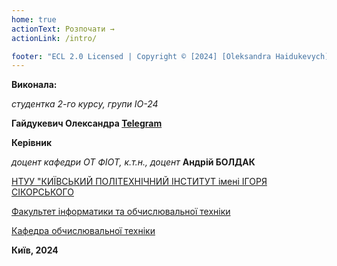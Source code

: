 ```yaml
---
home: true
actionText: Розпочати →
actionLink: /intro/

footer: "ECL 2.0 Licensed | Copyright © [2024] [Oleksandra Haidukevych]"
---
```



**Виконала:** 

*студентка 2-го курсу, групи ІО-24*<span padding-right:5em></span> 

**Гайдукевич Олександра [Telegram](https://t.me/sashka_gd)**

**Керівник**

*доцент кафедри ОТ ФІОТ, к.т.н., доцент*<span padding-right:5em></span> **Андрій БОЛДАК** 

[НТУУ "КИЇВСЬКИЙ ПОЛІТЕХНІЧНИЙ ІНСТИТУТ імені ІГОРЯ СІКОРСЬКОГО](https://kpi.ua/)

[Факультет інформатики та обчислювальної техніки](https://fiot.kpi.ua/)

[Кафедра обчислювальної техніки](https://comsys.kpi.ua/)

**Київ, 2024**

